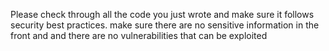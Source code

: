 Please check through all the code you just wrote and make sure it follows security best practices. make sure there are no sensitive information in the front and and there are no vulnerabilities that can be exploited
